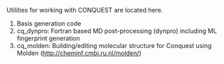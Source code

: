 Utilities for working with CONQUEST are located here.

1. Basis generation code
2. cq_dynpro: Fortran based MD post-processing (dynpro) including ML fingerprint generation
3. cq_molden: Building/editing molecular structure for Conquest using Molden (http://cheminf.cmbi.ru.nl/molden/)
